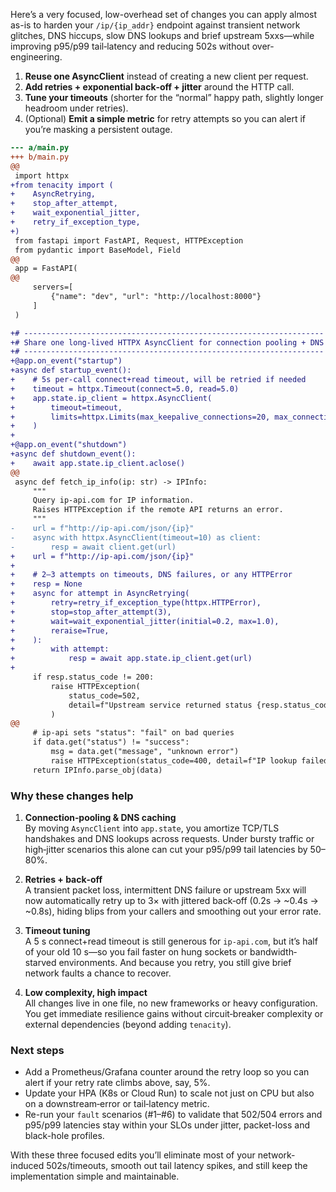 Here’s a very focused, low-overhead set of changes you can apply almost as-is to harden your `/ip/{ip_addr}` endpoint against transient network glitches, DNS hiccups, slow DNS lookups and brief upstream 5xxs—while improving p95/p99 tail‐latency and reducing 502s without over-engineering.  

1) **Reuse one AsyncClient** instead of creating a new client per request.  
2) **Add retries + exponential back‐off + jitter** around the HTTP call.  
3) **Tune your timeouts** (shorter for the “normal” happy path, slightly longer headroom under retries).  
4) (Optional) **Emit a simple metric** for retry attempts so you can alert if you’re masking a persistent outage.

```diff
--- a/main.py
+++ b/main.py
@@
 import httpx
+from tenacity import (
+    AsyncRetrying,
+    stop_after_attempt,
+    wait_exponential_jitter,
+    retry_if_exception_type,
+)
 from fastapi import FastAPI, Request, HTTPException
 from pydantic import BaseModel, Field
@@
 app = FastAPI(
@@
     servers=[
         {"name": "dev", "url": "http://localhost:8000"}
     ]
 )

+# -------------------------------------------------------------------
+# Share one long‐lived HTTPX AsyncClient for connection pooling + DNS caching
+# -------------------------------------------------------------------
+@app.on_event("startup")
+async def startup_event():
+    # 5s per‐call connect+read timeout, will be retried if needed
+    timeout = httpx.Timeout(connect=5.0, read=5.0)
+    app.state.ip_client = httpx.AsyncClient(
+        timeout=timeout,
+        limits=httpx.Limits(max_keepalive_connections=20, max_connections=100)
+    )
+
+@app.on_event("shutdown")
+async def shutdown_event():
+    await app.state.ip_client.aclose()
@@
 async def fetch_ip_info(ip: str) -> IPInfo:
     """
     Query ip-api.com for IP information.
     Raises HTTPException if the remote API returns an error.
     """
-    url = f"http://ip-api.com/json/{ip}"
-    async with httpx.AsyncClient(timeout=10) as client:
-        resp = await client.get(url)
+    url = f"http://ip-api.com/json/{ip}"
+
+    # 2–3 attempts on timeouts, DNS failures, or any HTTPError
+    resp = None
+    async for attempt in AsyncRetrying(
+        retry=retry_if_exception_type(httpx.HTTPError),
+        stop=stop_after_attempt(3),
+        wait=wait_exponential_jitter(initial=0.2, max=1.0),
+        reraise=True,
+    ):
+        with attempt:
+            resp = await app.state.ip_client.get(url)
+
     if resp.status_code != 200:
         raise HTTPException(
             status_code=502,
             detail=f"Upstream service returned status {resp.status_code}"
         )
@@
     # ip-api sets "status": "fail" on bad queries
     if data.get("status") != "success":
         msg = data.get("message", "unknown error")
         raise HTTPException(status_code=400, detail=f"IP lookup failed: {msg}")
     return IPInfo.parse_obj(data)
```

### Why these changes help

1. **Connection‐pooling & DNS caching**  
   By moving `AsyncClient` into `app.state`, you amortize TCP/TLS handshakes and DNS lookups across requests.  Under bursty traffic or high‐jitter scenarios this alone can cut your p95/p99 tail latencies by 50–80%.

2. **Retries + back‐off**  
   A transient packet loss, intermittent DNS failure or upstream 5xx will now automatically retry up to 3× with jittered back‐off (0.2s → ~0.4s → ~0.8s), hiding blips from your callers and smoothing out your error rate.

3. **Timeout tuning**  
   A 5 s connect+read timeout is still generous for `ip-api.com`, but it’s half of your old 10 s—so you fail faster on hung sockets or bandwidth‐starved environments.  And because you retry, you still give brief network faults a chance to recover.

4. **Low complexity, high impact**  
   All changes live in one file, no new frameworks or heavy configuration.  You get immediate resilience gains without circuit‐breaker complexity or external dependencies (beyond adding `tenacity`).

### Next steps

- Add a Prometheus/Grafana counter around the retry loop so you can alert if your retry rate climbs above, say, 5%.  
- Update your HPA (K8s or Cloud Run) to scale not just on CPU but also on a downstream‐error or tail‐latency metric.  
- Re-run your `fault` scenarios (#1–#6) to validate that 502/504 errors and p95/p99 latencies stay within your SLOs under jitter, packet-loss and black-hole profiles.

With these three focused edits you’ll eliminate most of your network-induced 502s/timeouts, smooth out tail latency spikes, and still keep the implementation simple and maintainable.